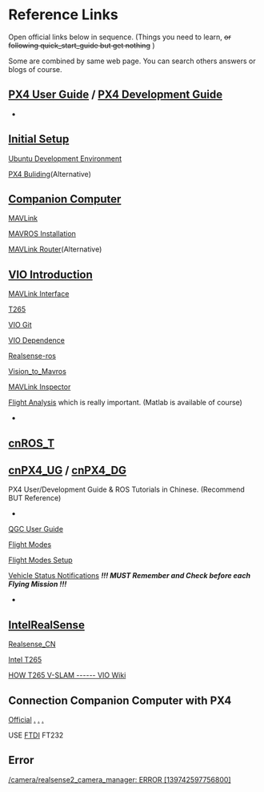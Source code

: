 # Reference Links
Open official links below in sequence.
(Things you need to learn, ~~or following quick_start_guide but get nothing~~ )

Some are combined by same web page. You can search others answers or blogs of course.



[PX4 User Guide](https://docs.px4.io/master/en/) / 
[PX4 Development Guide](https://dev.px4.io/v1.11_noredirect/en/)
-

-

[Initial Setup](https://docs.px4.io/master/en/dev_setup/config_initial.html)
-
[Ubuntu Development Environment](https://docs.px4.io/master/en/dev_setup/dev_env_linux_ubuntu.html)

[PX4 Buliding](https://docs.px4.io/master/en/dev_setup/building_px4.html)(Alternative)

[Companion Computer](https://docs.px4.io/master/en/companion_computer/pixhawk_companion.html)
-
[MAVLink](https://mavlink.io/en/)

[MAVROS Installation](https://docs.px4.io/master/en/ros/mavros_installation.html)

[MAVLink Router](https://github.com/mavlink-router/mavlink-router)(Alternative)

[VIO Introduction](https://docs.px4.io/master/en/computer_vision/visual_inertial_odometry.html)
-
[MAVLink Interface](https://docs.px4.io/master/en/ros/external_position_estimation.html#px4-mavlink-integration)

[T265](https://docs.px4.io/master/en/peripherals/camera_t265_vio.html)

[VIO Git](https://github.com/Auterion/VIO)

[VIO Dependence](https://github.com/IntelRealSense/librealsense)

[Realsense-ros](https://github.com/IntelRealSense/realsense-ros)

[Vision_to_Mavros](https://github.com/thien94/vision_to_mavros)


[MAVLink Inspector](https://docs.qgroundcontrol.com/master/en/analyze_view/mavlink_inspector.html)

[Flight Analysis](https://docs.px4.io/master/en/log/flight_log_analysis.html#flightplot) which is really important.
(Matlab is available of course)

-

[cnROS_T](http://wiki.ros.org/cn/ROS/Tutorials)
-
[cnPX4_UG](https://docs.px4.io/master/zh/) /
[cnPX4_DG](https://dev.px4.io/v1.11_noredirect/zh/)
-
PX4 User/Development Guide & ROS Tutorials in Chinese.
(Recommend BUT Reference)

-

[QGC User Guide](https://docs.qgroundcontrol.com/master/en/)

[ Flight Modes](https://docs.px4.io/master/en/flight_modes/)

[Flight Modes Setup](https://docs.qgroundcontrol.com/master/en/SetupView/FlightModes.html)

[Vehicle Status Notifications](https://docs.px4.io/master/en/getting_started/vehicle_status.html) ***!!! MUST Remember and Check before each Flying Mission !!!***



-
[IntelRealSense](https://github.com/IntelRealSense)
-

[Realsense_CN](https://www.intelrealsense.com/zh-hans/)

[Intel T265](https://www.intelrealsense.com/tracking-camera-t265/)

[HOW T265 V-SLAM ------ VIO Wiki](https://en.wikipedia.org/wiki/Visual_odometry)


## Connection Companion Computer with PX4
[Official](https://dev.px4.io/v1.11_noredirect/en/companion_computer/pixhawk_companion.html)
[.](https://dev.px4.io/v1.11_noredirect/zh/advanced/parameter_reference.html#MAV_1_MODE)
[.](http://docs.px4.io/master/zh/advanced_config/parameters.html#missing)
[.](http://docs.px4.io/master/zh/peripherals/serial_configuration.html)

USE [FTDI](https://www.cnblogs.com/aaronLinux/p/5668414.html) FT232


## Error

[/camera/realsense2_camera_manager: ERROR [139742597756800]](https://github.com/IntelRealSense/realsense-ros/issues/1774)